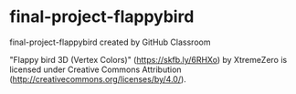 # final-project-flappybird

final-project-flappybird created by GitHub Classroom

"Flappy bird 3D (Vertex Colors)" (https://skfb.ly/6RHXo) by XtremeZero is licensed under Creative Commons Attribution (http://creativecommons.org/licenses/by/4.0/).
